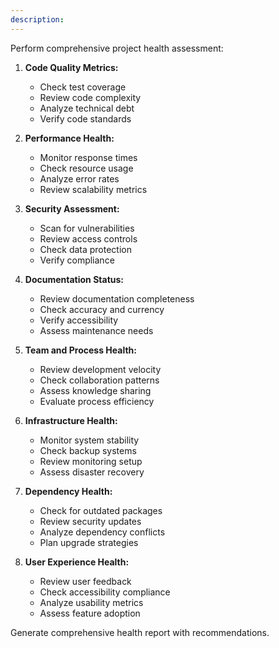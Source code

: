 ```yaml
---
description: 
---
```


Perform comprehensive project health assessment:

1. **Code Quality Metrics:**
   - Check test coverage
   - Review code complexity
   - Analyze technical debt
   - Verify code standards

2. **Performance Health:**
   - Monitor response times
   - Check resource usage
   - Analyze error rates
   - Review scalability metrics

3. **Security Assessment:**
   - Scan for vulnerabilities
   - Review access controls
   - Check data protection
   - Verify compliance

4. **Documentation Status:**
   - Review documentation completeness
   - Check accuracy and currency
   - Verify accessibility
   - Assess maintenance needs

5. **Team and Process Health:**
   - Review development velocity
   - Check collaboration patterns
   - Assess knowledge sharing
   - Evaluate process efficiency

6. **Infrastructure Health:**
   - Monitor system stability
   - Check backup systems
   - Review monitoring setup
   - Assess disaster recovery

7. **Dependency Health:**
   - Check for outdated packages
   - Review security updates
   - Analyze dependency conflicts
   - Plan upgrade strategies

8. **User Experience Health:**
   - Review user feedback
   - Check accessibility compliance
   - Analyze usability metrics
   - Assess feature adoption

Generate comprehensive health report with recommendations. 